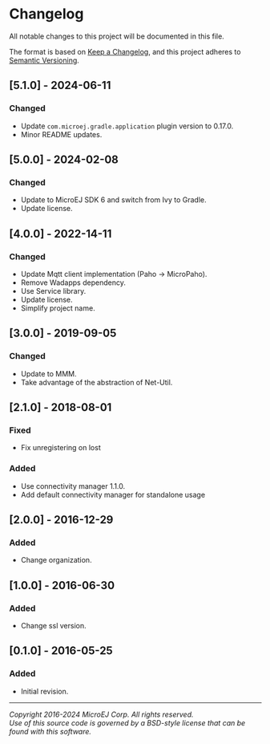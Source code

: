 # Changelog

All notable changes to this project will be documented in this file.

The format is based on [Keep a Changelog](https://keepachangelog.com/en/1.0.0/),
and this project adheres to [Semantic Versioning](https://semver.org/spec/v2.0.0.html).

## [5.1.0] - 2024-06-11

### Changed

- Update ``com.microej.gradle.application`` plugin version to 0.17.0.
- Minor README updates.

## [5.0.0] - 2024-02-08

### Changed

  - Update to MicroEJ SDK 6 and switch from Ivy to Gradle.
  - Update license.

## [4.0.0] - 2022-14-11

### Changed

  - Update Mqtt client implementation (Paho -> MicroPaho).
  - Remove Wadapps dependency.
  - Use Service library.
  - Update license.
  - Simplify project name.

## [3.0.0] - 2019-09-05

### Changed

  - Update to MMM.
  - Take advantage of the abstraction of Net-Util.
  
## [2.1.0] - 2018-08-01

### Fixed

  - Fix unregistering on lost
  
### Added

  - Use connectivity manager 1.1.0.
  - Add default connectivity manager for standalone usage

## [2.0.0] - 2016-12-29

### Added

  - Change organization.
  
## [1.0.0] - 2016-06-30

### Added

  - Change ssl version.
  
## [0.1.0] - 2016-05-25

### Added

  - Initial revision.
  
---
_Copyright 2016-2024 MicroEJ Corp. All rights reserved._  
_Use of this source code is governed by a BSD-style license that can be found with this software._